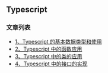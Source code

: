 Typescript
---

### 文章列表

- [1、Typescript 的基本数据类型和使用](./CONTENTS/1.md)
- [2、Typescript 中的函数应用](./CONTENTS/2.md)
- [3、Typescript 中的类的应用](./CONTENTS/3.md)
- [4、Typescript 中的接口的实现](./CONTENTS/4.md)